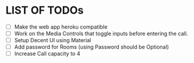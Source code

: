 # LIST OF TODOs

- [ ] Make the web app heroku compatible
- [ ] Work on the Media Controls that toggle inputs before entering the call.
- [ ] Setup Decent UI using Material
- [ ] Add password for Rooms (using Password should be Optional)
- [ ] Increase Call capacity to 4